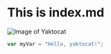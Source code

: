 # This is index.md

![Image of Yaktocat](https://octodex.github.com/images/yaktocat.png)

``` javascript
var myVar = "Hello, yaktocat!";
```
